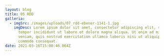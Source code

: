 ```yaml
---
layout: blog
title: 05 RDD
galleria:
  - imgSrc: /images/uploads/07_rdd-ebener-1141-1.jpg
    imgDesc: Lorem ipsum dolor sit amet, consectetur adipiscing elit, sed do eiusmod
      tempor incididunt ut labore et dolore magna aliqua. Ut enim ad minim
      veniam, quis nostrud exercitation ullamco laboris nisi ut aliquip ex ea
      commodo consequat.
date: 2021-03-16T15:00:46.064Z
---
```

